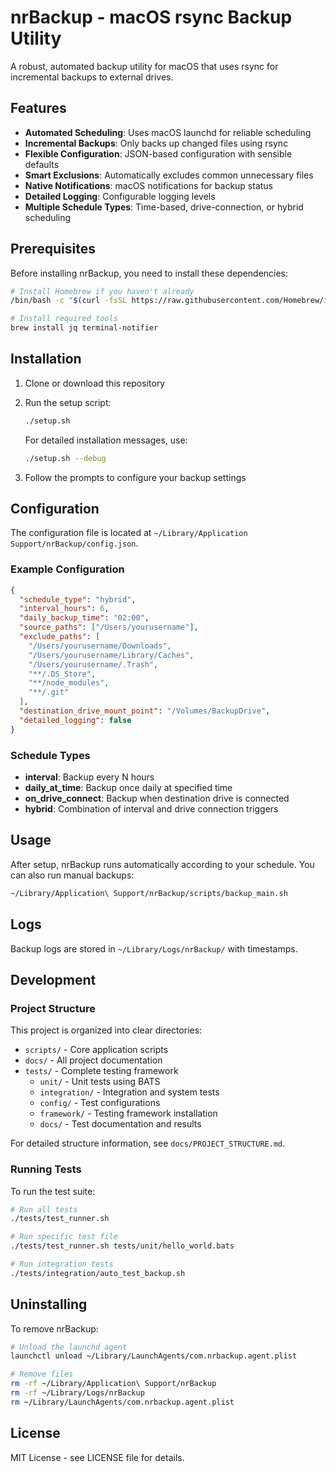# nrBackup - macOS rsync Backup Utility

A robust, automated backup utility for macOS that uses rsync for incremental backups to external drives.

## Features

- **Automated Scheduling**: Uses macOS launchd for reliable scheduling
- **Incremental Backups**: Only backs up changed files using rsync
- **Flexible Configuration**: JSON-based configuration with sensible defaults
- **Smart Exclusions**: Automatically excludes common unnecessary files
- **Native Notifications**: macOS notifications for backup status
- **Detailed Logging**: Configurable logging levels
- **Multiple Schedule Types**: Time-based, drive-connection, or hybrid scheduling

## Prerequisites

Before installing nrBackup, you need to install these dependencies:

```bash
# Install Homebrew if you haven't already
/bin/bash -c "$(curl -fsSL https://raw.githubusercontent.com/Homebrew/install/HEAD/install.sh)"

# Install required tools
brew install jq terminal-notifier
```

## Installation

1. Clone or download this repository
2. Run the setup script:
   ```bash
   ./setup.sh
   ```
   
   For detailed installation messages, use:
   ```bash
   ./setup.sh --debug
   ```
   
3. Follow the prompts to configure your backup settings

## Configuration

The configuration file is located at `~/Library/Application Support/nrBackup/config.json`.

### Example Configuration

```json
{
  "schedule_type": "hybrid",
  "interval_hours": 6,
  "daily_backup_time": "02:00",
  "source_paths": ["/Users/yourusername"],
  "exclude_paths": [
    "/Users/yourusername/Downloads",
    "/Users/yourusername/Library/Caches",
    "/Users/yourusername/.Trash",
    "**/.DS_Store",
    "**/node_modules",
    "**/.git"
  ],
  "destination_drive_mount_point": "/Volumes/BackupDrive",
  "detailed_logging": false
}
```

### Schedule Types

- **interval**: Backup every N hours
- **daily_at_time**: Backup once daily at specified time
- **on_drive_connect**: Backup when destination drive is connected
- **hybrid**: Combination of interval and drive connection triggers

## Usage

After setup, nrBackup runs automatically according to your schedule. You can also run manual backups:

```bash
~/Library/Application\ Support/nrBackup/scripts/backup_main.sh
```

## Logs

Backup logs are stored in `~/Library/Logs/nrBackup/` with timestamps.

## Development

### Project Structure

This project is organized into clear directories:

- `scripts/` - Core application scripts
- `docs/` - All project documentation
- `tests/` - Complete testing framework
  - `unit/` - Unit tests using BATS
  - `integration/` - Integration and system tests
  - `config/` - Test configurations
  - `framework/` - Testing framework installation
  - `docs/` - Test documentation and results

For detailed structure information, see `docs/PROJECT_STRUCTURE.md`.

### Running Tests

To run the test suite:

```bash
# Run all tests
./tests/test_runner.sh

# Run specific test file
./tests/test_runner.sh tests/unit/hello_world.bats

# Run integration tests
./tests/integration/auto_test_backup.sh
```

## Uninstalling

To remove nrBackup:

```bash
# Unload the launchd agent
launchctl unload ~/Library/LaunchAgents/com.nrbackup.agent.plist

# Remove files
rm -rf ~/Library/Application\ Support/nrBackup
rm -rf ~/Library/Logs/nrBackup
rm ~/Library/LaunchAgents/com.nrbackup.agent.plist
```

## License

MIT License - see LICENSE file for details.
